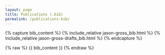 ```yaml
---
layout: page
title: Publications (.bib)
permalink: /publications-bib/
---
```


{% capture bib_content %}
{% include_relative jason-gross_bib.html %}
{% include_relative jason-gross-drafts_bib.html %}
{% endcapture %}

{% raw %}
{{ bib_content }}
{% endraw %}
